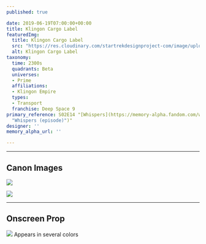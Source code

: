 ```yaml
---
published: true

date: 2019-06-19T07:00:00+00:00
title: Klingon Cargo Label
featuredImg:
  title: Klingon Cargo Label
  src: "https://res.cloudinary.com/startrekdesignproject-com/image/upload/v1560978148/KlingonCargoLabel.png"
  alt: Klingon Cargo Label
taxonomy:
  time: 2300s
  quadrants: Beta
  universes:
  - Prime
  affiliations:
  - Klingon Empire
  types:
  - Transport
  franchise: Deep Space 9
primary_reference: S02E14 "[Whispers](https://memory-alpha.fandom.com/wiki/Whispers
  "Whispers (episode)")"
designer: ''
memory_alpha_url: ''

---
```

___
## Canon Images

![](https://res.cloudinary.com/startrekdesignproject-com/image/upload/v1560978148/DS9_2x14_KlingonCargoLabel1.jpg)

![](https://res.cloudinary.com/startrekdesignproject-com/image/upload/v1560978148/DS9_2x14_KlingonCargoLabel2.jpg)

___
## Onscreen Prop


![](https://res.cloudinary.com/startrekdesignproject-com/image/upload/v1560978148/KlingonCargoLabel_Prop.jpg) Appears in several colors 